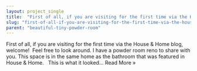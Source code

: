 ```yaml
---
layout: project_single
title:  "First of all, if you are visiting for the first time via the House & Home blog, welcome!  Feel free to look around. I have a powder room reno to share with you. This space is in the same home as the bathroom that was featured in House & Home.   Th"
slug: "first-of-all-if-you-are-visiting-for-the-first-time-via-the-house-home"
parent: "beautiful-tiny-powder-room"
---
```

First of all, if you are visiting for the first time via the House & Home blog, welcome!  Feel free to look around. I have a powder room reno to share with you. This space is in the same home as the bathroom that was featured in House & Home.   This is what it looked... Read More »